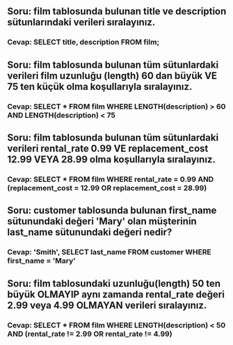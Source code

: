 ## Soru: film tablosunda bulunan title ve description sütunlarındaki verileri sıralayınız.
### Cevap: SELECT title, description FROM film;

## Soru: film tablosunda bulunan tüm sütunlardaki verileri film uzunluğu (length) 60 dan büyük VE 75 ten küçük olma koşullarıyla sıralayınız.
### Cevap: SELECT * FROM film WHERE LENGTH(description) > 60 AND LENGTH(description) < 75

## Soru: film tablosunda bulunan tüm sütunlardaki verileri rental_rate 0.99 VE replacement_cost 12.99 VEYA 28.99 olma koşullarıyla sıralayınız.
### Cevap: SELECT * FROM film WHERE rental_rate = 0.99 AND (replacement_cost = 12.99 OR replacement_cost = 28.99)

## Soru: customer tablosunda bulunan first_name sütunundaki değeri 'Mary' olan müşterinin last_name sütunundaki değeri nedir?
### Cevap: 'Smith', SELECT last_name FROM customer WHERE first_name = 'Mary'

## Soru: film tablosundaki uzunluğu(length) 50 ten büyük OLMAYIP aynı zamanda rental_rate değeri 2.99 veya 4.99 OLMAYAN verileri sıralayınız.
### Cevap: SELECT * FROM film WHERE LENGTH(description) < 50 AND (rental_rate != 2.99 OR rental_rate != 4.99)